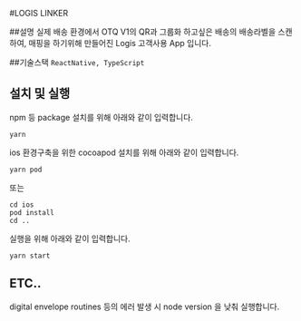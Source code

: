 #LOGIS LINKER

##설명
실제 배송 환경에서 OTQ V1의 QR과 그룹화 하고싶은 배송의 배송라벨을 스캔하여,
매핑을 하기위해 만들어진 Logis 고객사용 App 입니다.

##기술스택
```ReactNative, TypeScript```

## 설치 및 실행
npm 등 package 설치를 위해 아래와 같이 입력합니다.
```
yarn
```

ios 환경구축을 위한 cocoapod 설치를 위해 아래와 같이 입력합니다.
```
yarn pod
```
또는
```
cd ios
pod install
cd ..
```

실행을 위해 아래와 같이 입력합니다.
```
yarn start
```

## ETC..
digital envelope routines 등의 에러 발생 시 node version 을 낮춰 실행합니다.
